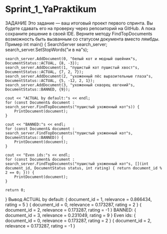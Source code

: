 # Sprint_1_YaPraktikum

ЗАДАНИЕ
Это задание — ваш итоговый проект первого спринта. Вы будете сдавать его на проверку через репозиторий на GitHub. А пока сохраните решение в своей IDE.
Верните методу FindTopDocuments возможность быть вызванным со статусом документа вместо лямбды.
Пример
int main() {
    SearchServer search_server;
    search_server.SetStopWords("и в на"s);

    search_server.AddDocument(0, "белый кот и модный ошейник"s,        DocumentStatus::ACTUAL, {8, -3});
    search_server.AddDocument(1, "пушистый кот пушистый хвост"s,       DocumentStatus::ACTUAL, {7, 2, 7});
    search_server.AddDocument(2, "ухоженный пёс выразительные глаза"s, DocumentStatus::ACTUAL, {5, -12, 2, 1});
    search_server.AddDocument(3, "ухоженный скворец евгений"s,         DocumentStatus::BANNED, {9});

    cout << "ACTUAL by default:"s << endl;
    for (const Document& document : search_server.FindTopDocuments("пушистый ухоженный кот"s)) {
        PrintDocument(document);
    }

    cout << "BANNED:"s << endl;
    for (const Document& document : search_server.FindTopDocuments("пушистый ухоженный кот"s, DocumentStatus::BANNED)) {
        PrintDocument(document);
    }

    cout << "Even ids:"s << endl;
    for (const Document& document : search_server.FindTopDocuments("пушистый ухоженный кот"s, [](int document_id, DocumentStatus status, int rating) { return document_id % 2 == 0; })) {
        PrintDocument(document);
    }

    return 0;
} 
Вывод
ACTUAL by default:
{ document_id = 1, relevance = 0.866434, rating = 5 }
{ document_id = 0, relevance = 0.173287, rating = 2 }
{ document_id = 2, relevance = 0.173287, rating = -1 }
BANNED:
{ document_id = 3, relevance = 0.231049, rating = 9 }
Even ids:
{ document_id = 0, relevance = 0.173287, rating = 2 }
{ document_id = 2, relevance = 0.173287, rating = -1 } 
